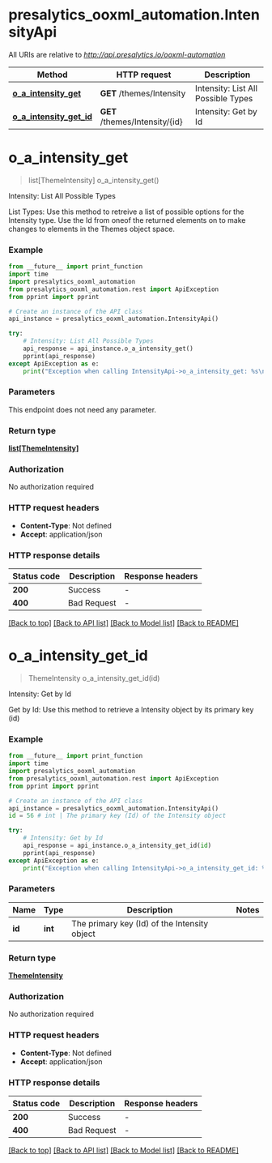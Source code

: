 # presalytics_ooxml_automation.IntensityApi

All URIs are relative to *http://api.presalytics.io/ooxml-automation*

Method | HTTP request | Description
------------- | ------------- | -------------
[**o_a_intensity_get**](IntensityApi.md#o_a_intensity_get) | **GET** /themes/Intensity | Intensity: List All Possible Types
[**o_a_intensity_get_id**](IntensityApi.md#o_a_intensity_get_id) | **GET** /themes/Intensity/{id} | Intensity: Get by Id


# **o_a_intensity_get**
> list[ThemeIntensity] o_a_intensity_get()

Intensity: List All Possible Types

List Types: Use this method to retreive a list of possible options for the Intensity type. Use the Id from oneof the returned elements on to make changes to elements in the Themes object space.

### Example

```python
from __future__ import print_function
import time
import presalytics_ooxml_automation
from presalytics_ooxml_automation.rest import ApiException
from pprint import pprint

# Create an instance of the API class
api_instance = presalytics_ooxml_automation.IntensityApi()

try:
    # Intensity: List All Possible Types
    api_response = api_instance.o_a_intensity_get()
    pprint(api_response)
except ApiException as e:
    print("Exception when calling IntensityApi->o_a_intensity_get: %s\n" % e)
```

### Parameters
This endpoint does not need any parameter.

### Return type

[**list[ThemeIntensity]**](ThemeIntensity.md)

### Authorization

No authorization required

### HTTP request headers

 - **Content-Type**: Not defined
 - **Accept**: application/json

### HTTP response details
| Status code | Description | Response headers |
|-------------|-------------|------------------|
**200** | Success |  -  |
**400** | Bad Request |  -  |

[[Back to top]](#) [[Back to API list]](../README.md#documentation-for-api-endpoints) [[Back to Model list]](../README.md#documentation-for-models) [[Back to README]](../README.md)

# **o_a_intensity_get_id**
> ThemeIntensity o_a_intensity_get_id(id)

Intensity: Get by Id

Get by Id: Use this method to retrieve a Intensity object by its primary key (id)

### Example

```python
from __future__ import print_function
import time
import presalytics_ooxml_automation
from presalytics_ooxml_automation.rest import ApiException
from pprint import pprint

# Create an instance of the API class
api_instance = presalytics_ooxml_automation.IntensityApi()
id = 56 # int | The primary key (Id) of the Intensity object

try:
    # Intensity: Get by Id
    api_response = api_instance.o_a_intensity_get_id(id)
    pprint(api_response)
except ApiException as e:
    print("Exception when calling IntensityApi->o_a_intensity_get_id: %s\n" % e)
```

### Parameters

Name | Type | Description  | Notes
------------- | ------------- | ------------- | -------------
 **id** | **int**| The primary key (Id) of the Intensity object | 

### Return type

[**ThemeIntensity**](ThemeIntensity.md)

### Authorization

No authorization required

### HTTP request headers

 - **Content-Type**: Not defined
 - **Accept**: application/json

### HTTP response details
| Status code | Description | Response headers |
|-------------|-------------|------------------|
**200** | Success |  -  |
**400** | Bad Request |  -  |

[[Back to top]](#) [[Back to API list]](../README.md#documentation-for-api-endpoints) [[Back to Model list]](../README.md#documentation-for-models) [[Back to README]](../README.md)

